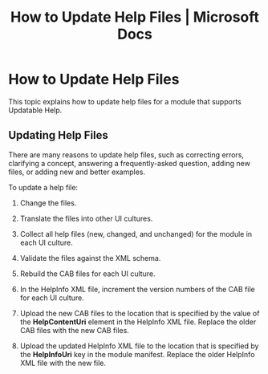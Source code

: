 ﻿---
title: "How to Update Help Files | Microsoft Docs"
ms.custom: ""
ms.date: "09/12/2016"
ms.reviewer: ""
ms.suite: ""
ms.tgt_pltfrm: ""
ms.topic: "article"
ms.assetid: 495869a6-080e-4401-9ddc-16edd2f86857
caps.latest.revision: 6
---
# How to Update Help Files
This topic explains how to update help files for a module that supports Updatable Help.

## Updating Help Files
 There are many reasons to update help files, such as correcting errors, clarifying a concept, answering a frequently-asked question, adding new files, or adding new and better examples.

 To update a help file:

1.  Change the files.

2.  Translate the files into other UI cultures.

3.  Collect all help files (new, changed, and unchanged) for the module in each UI culture.

4.  Validate the files against the XML schema.

5.  Rebuild the CAB files for each UI culture.

6.  In the HelpInfo XML file, increment the version numbers of the CAB file for each UI culture.

7.  Upload the new CAB files to the location that is specified by the value of the **HelpContentUri** element in the HelpInfo XML file. Replace the older CAB files with the new CAB files.

8.  Upload the updated HelpInfo XML file to the location that is specified by the **HelpInfoUri** key in the module manifest. Replace the older HelpInfo XML file with the new file.
